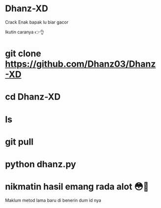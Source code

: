 # Dhanz-XD
Crack Enak bapak lu biar gacor 

Ikutin caranya 👉👌

# git clone https://github.com/Dhanz03/Dhanz-XD

# cd Dhanz-XD

# ls

# git pull

# python dhanz.py


# nikmatin hasil emang rada alot 😳🤨 
Maklum metod lama baru di benerin dum id nya 
